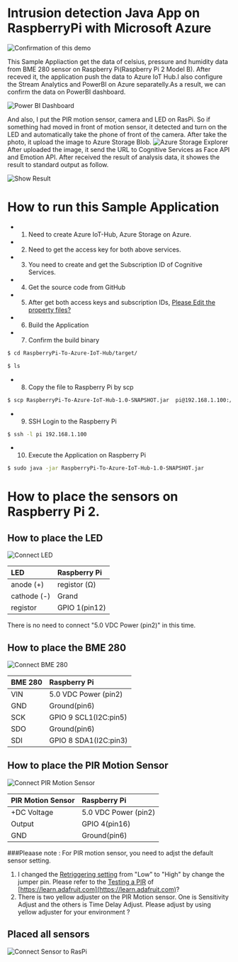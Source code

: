 # Intrusion detection Java App on RaspberryPi with Microsoft Azure 

![Confirmation of this demo](https://c1.staticflickr.com/1/381/31540920304_a8372eb32c_z.jpg)

This Sample Appliaction get the data of celsius, pressure and humidity data from BME 280 sensor on Raspberry Pi(Raspberry Pi 2 Model B).
After receved it, the application push the data to Azure IoT Hub.I also configure the Stream Analytics and PowerBI on Azure separatelly.As a result, we can confirm the data on PowerBI dashboard.

![Power BI Dashboard](https://c1.staticflickr.com/1/328/32233128852_67c067eb60.jpg)

And also, I put the PIR motion sensor, camera and LED on RasPi. So if something had moved in front of motion sensor, it detected and turn on the LED and automatically take the phone of front of the camera. After take the photo, it upload the image to Azure Storage Blob. 
![Azure Storage Explorer](https://c1.staticflickr.com/1/613/32233420072_a1ed6889b1_c.jpg)
After uploaded the image, it send the URL to Cognitive Services as Face API and Emotion API. After received the result of analysis data, it showes the result to standard output as follow.

![Show Result](https://c1.staticflickr.com/1/541/32005905580_bf2a18799e_c.jpg)

# How to run this Sample Application
* 1. Need to create Azure IoT-Hub, Azure Storage on Azure.
* 2. Need to get the access key for both above services.
* 3. You need to create and get the Subscription ID of Cognitive Services.
* 4. Get the source code from GitHub
* 5. After get both access keys and subscription IDs, [Please Edit the property files?](https://github.com/yoshioterada/RaspberryPi-To-Azure-IoT-Hub/blob/master/src/main/resources/app-resources_ja_JP.properties "Please Edit this property?")
* 6. Build the Application
* 7. Confirm the build binary

```bash
$ cd RaspberryPi-To-Azure-IoT-Hub/target/
```  
```bash
$ ls
```
* 8. Copy the file to Raspberry Pi by scp

```bash
$ scp RaspberryPi-To-Azure-IoT-Hub-1.0-SNAPSHOT.jar  pi@192.168.1.100:/home/pi/
```
* 9. SSH Login to the Raspberry Pi

```bash
$ ssh -l pi 192.168.1.100
```
* 10. Execute the Application on Raspberry Pi

```bash
$ sudo java -jar RaspberryPi-To-Azure-IoT-Hub-1.0-SNAPSHOT.jar  
```  

# How to place the sensors on Raspberry Pi 2.
## How to place the LED

![Connect LED](https://c1.staticflickr.com/1/519/31540433654_972793cf39.jpg)

|LED | Raspberry Pi |
|:-----------|:------------|
|anode (+)|registor (Ω) |
|cathode (-) | Grand |
|registor|GPIO 1(pin12) |

There is no need to connect "5.0 VDC Power (pin2)" in this time.

## How to place the BME 280
![Connect BME 280](https://c1.staticflickr.com/1/499/32232875822_3defde6773.jpg)

|BME 280 | Raspberry Pi |
|:-----------|:------------|
|VIN|5.0 VDC Power (pin2) |
|GND|Ground(pin6)|
|SCK|GPIO 9 SCL1(I2C:pin5)|
|SDO|Ground(pin6)|
|SDI|GPIO 8 SDA1(I2C:pin3)|

## How to place the PIR Motion Sensor
![Connect PIR Motion Sensor](https://c1.staticflickr.com/1/746/32232875872_776592c39b.jpg)

|PIR Motion Sensor | Raspberry Pi |
|:-----------|:------------|
|+DC Voltage|5.0 VDC Power (pin2) |
|Output|GPIO 4(pin16)|
|GND|Ground(pin6)|

###Pleaase note :
For PIR motion sensor, you need to adjst the default sensor setting. 
1. I changed the [Retriggering setting](https://learn.adafruit.com/pir-passive-infrared-proximity-motion-sensor/testing-a-pir) from "Low" to "High" by change the jumper pin. Please refer to the [Testing a PIR](https://learn.adafruit.com/pir-passive-infrared-proximity-motion-sensor/testing-a-pir) of [https://learn.adafruit.com](https://learn.adafruit.com)?
2. There is two yellow adjuster on the PIR Motion sensor. One is Sensitivity Adjust and the others is Time Delay Adjust. Please adjust by using yellow adjuster for your environment ?

## Placed all sensors
![Connect Sensor to RasPi](https://c1.staticflickr.com/1/721/31540433514_2952ab6f01.jpg)